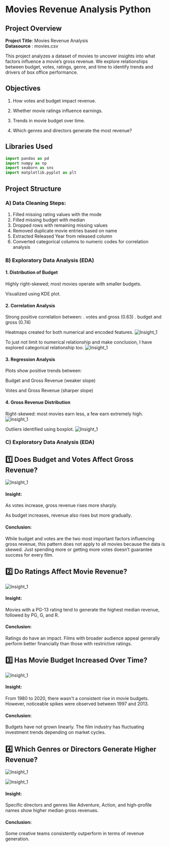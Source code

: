 # Movies Revenue Analysis Python

## Project Overview

**Project Title**: Movies Revenue Analysis  
**Datasource** : movies.csv

This project analyzes a dataset of movies to uncover insights into what factors influence a movie’s gross revenue. We explore relationships between budget, votes, ratings, genre, and time to identify trends and drivers of box office performance.

## Objectives

1. How votes and budget impact revenue.

2. Whether movie ratings influence earnings.
   
3. Trends in movie budget over time.
   
4. Which genres and directors generate the most revenue?

## Libraries Used
```python
import pandas as pd
import numpy as np
import seaborn as sns
import matplotlib.pyplot as plt
```

## Project Structure

### A) Data Cleaning Steps:
1. Filled missing rating values with the mode
2. Filled missing budget with median
3. Dropped rows with remaining missing values
4. Removed duplicate movie entries based on name
5. Extracted Released Year from released column
6. Converted categorical columns to numeric codes for correlation analysis

### B) Exploratory Data Analysis (EDA)
#### 1. Distribution of Budget
Highly right-skewed; most movies operate with smaller budgets.

Visualized using KDE plot.



#### 2. Correlation Analysis
Strong positive correlation between:
. votes and gross (0.63)
. budget and gross (0.74)

Heatmaps created for both numerical and encoded features.
![Insight_1](https://github.com/worksakshi/Movie-Revenue-Analysis-Python/blob/main/Correlation%20Between%20Numerical%20Features.jpg)

To just not limit to numerical relationship and make conclusion, I have explored categorical relationship too.
![Insight_1](https://github.com/worksakshi/Movie-Revenue-Analysis-Python/blob/main/Correlation%20Between%20(Numerical%20%26%20Categorical)%20Features.jpg)



#### 3. Regression Analysis
Plots show positive trends between:

Budget and Gross Revenue (weaker slope)

Votes and Gross Revenue (sharper slope)

#### 4. Gross Revenue Distribution
Right-skewed: most movies earn less, a few earn extremely high.
![Insight_1](https://github.com/worksakshi/Movie-Revenue-Analysis-Python/blob/main/Gross%20Revenue%20Distribution.png)

Outliers identified using boxplot.
![Insight_1](
https://github.com/worksakshi/Movie-Revenue-Analysis-Python/blob/main/Distribution%20of%20Gross%20Revenue-%20Outlier%20Identification.png)


### C)  Exploratory Data Analysis (EDA)

## 1️⃣ Does Budget and Votes Affect Gross Revenue?

![Insight_1](https://github.com/worksakshi/Movie-Revenue-Analysis-Python/blob/main/budget_votes_vs_gross_comparison.png)

#### Insight:

As votes increase, gross revenue rises more sharply.

As budget increases, revenue also rises but more gradually.

#### Conclusion:
While budget and votes are the two most important factors influencing gross revenue, this pattern does not apply to all movies because the data is skewed. Just spending more or getting more votes doesn’t guarantee success for every film.


## 2️⃣  Do Ratings Affect Movie Revenue?

![Insight_1](https://github.com/worksakshi/Movie-Revenue-Analysis-Python/blob/main/budget_votes_vs_gross_comparison.png)

#### Insight:
Movies with a PG-13 rating tend to generate the highest median revenue, followed by PG, G, and R.

#### Conclusion:
Ratings do have an impact. Films with broader audience appeal generally perform better financially than those with restrictive ratings.


## 3️⃣ Has Movie Budget Increased Over Time?

![Insight_1](https://github.com/worksakshi/Movie-Revenue-Analysis-Python/blob/main/budget_votes_vs_gross_comparison.png)

#### Insight:
From 1980 to 2020, there wasn't a consistent rise in movie budgets. However, noticeable spikes were observed between 1997 and 2013.

#### Conclusion:
Budgets have not grown linearly. The film industry has fluctuating investment trends depending on market cycles.


## 4️⃣ Which Genres or Directors Generate Higher Revenue?

![Insight_1](https://github.com/worksakshi/Movie-Revenue-Analysis-Python/blob/main/Top%2010%20High%20Performing%20Directors.png
)

![Insight_1](https://github.com/worksakshi/Movie-Revenue-Analysis-Python/blob/main/Top%2010%20High%20Performing%20Genre.png
)

#### Insight:
Specific directors and genres like Adventure, Action, and high-profile names show higher median gross revenues.

#### Conclusion:
Some creative teams consistently outperform in terms of revenue generation.









